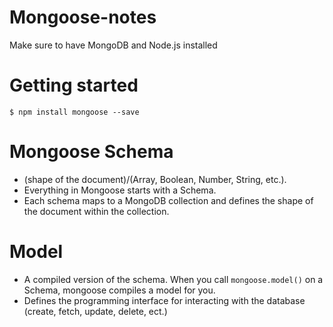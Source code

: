 # Mongoose-notes
Make sure to have MongoDB and Node.js installed

# Getting started

`$ npm install mongoose --save`

# Mongoose Schema 

- (shape of the document)/(Array, Boolean, Number, String, etc.).
- Everything in Mongoose starts with a Schema. 
- Each schema maps to a MongoDB collection and defines the shape of the document within the collection.

# Model

- A compiled version of the schema. When you call `mongoose.model()` on a Schema, mongoose compiles a model for you.
- Defines the programming interface for interacting with the database (create, fetch, update, delete,  ect.)



